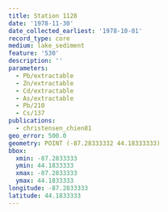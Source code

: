 ```yaml
---
title: Station 1128
date: '1978-11-30'
date_collected_earliest: '1978-10-01'
record_type: core
medium: lake_sediment
feature: '530'
description: ''
parameters:
  - Pb/extractable
  - Zn/extractable
  - Cd/extractable
  - As/extractable
  - Pb/210
  - Cs/137
publications: 
  - christensen_chien81
geo_error: 500.0
geometry: POINT (-87.28333332 44.18333333)
bbox:
  xmin: -87.2833333
  ymin: 44.1833333
  xmax: -87.2833333
  ymax: 44.1833333
longitude: -87.2833333
latitude: 44.1833333
---
```

